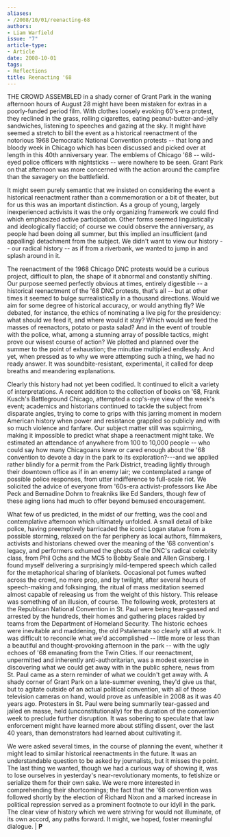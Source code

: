 ```yaml
---
aliases:
- /2008/10/01/reenacting-68
authors:
- Liam Warfield
issue: "7"
article-type:
- Article
date: 2008-10-01
tags:
- Reflections
title: Reenacting '68
---
```


THE CROWD ASSEMBLED in a shady corner of Grant Park in the waning afternoon hours of August 28 might have been mistaken for extras in a poorly-funded period film. With clothes loosely evoking 60's-era protest, they reclined in the grass, rolling cigarettes, eating peanut-butter-and-jelly sandwiches, listening to speeches and gazing at the sky. It might have seemed a stretch to bill the event as a historical reenactment of the notorious 1968 Democratic National Convention protests -- that long and bloody week in Chicago which has been discussed and picked over at length in this 40th anniversary year. The emblems of Chicago '68 -- wild-eyed police officers with nightsticks -- were nowhere to be seen. Grant Park on that afternoon was more concerned with the action around the campfire than the savagery on the battlefield.

It might seem purely semantic that we insisted on considering the event a historical reenactment rather than a commemoration or a bit of theater, but for us this was an important distinction. As a group of young, largely inexperienced activists it was the only organizing framework we could find which emphasized active participation. Other forms seemed linguistically and ideologically flaccid; of course we could observe the anniversary, as people had been doing all summer, but this implied an insufficient (and appalling) detachment from the subject. We didn't want to view our history -- our radical history -- as if from a riverbank, we wanted to jump in and splash around in it.

The reenactment of the 1968 Chicago DNC protests would be a curious project, difficult to plan, the shape of it abnormal and constantly shifting. Our purpose seemed perfectly obvious at times, entirely digestible -- a historical reenactment of the '68 DNC protests, that's all -- but at other times it seemed to bulge surrealistically in a thousand directions. Would we aim for some degree of historical accuracy, or would anything fly? We debated, for instance, the ethics of nominating a live pig for the presidency: what should we feed it, and where would it stay? Which would we feed the masses of reenactors, potato or pasta salad? And in the event of trouble with the police, what, among a stunning array of possible tactics, might prove our wisest course of action? We plotted and planned over the summer to the point of exhaustion; the minutiae multiplied endlessly. And yet, when pressed as to why we were attempting such a thing, we had no ready answer. It was soundbite-resistant, experimental, it called for deep breaths and meandering explanations.

Clearly this history had not yet been codified. It continued to elicit a variety of interpretations. A recent addition to the collection of books on '68, Frank Kusch's Battleground Chicago, attempted a cop's-eye view of the week's event; academics and historians continued to tackle the subject from disparate angles, trying to come to grips with this jarring moment in modern American history when power and resistance grappled so publicly and with so much violence and fanfare. Our subject matter still was squirming, making it impossible to predict what shape a reenactment might take. We estimated an attendance of anywhere from 100 to 10,000 people -- who could say how many Chicagoans knew or cared enough about the '68 convention to devote a day in the park to its exploration?---and we applied rather blindly for a permit from the Park District, treading lightly through their downtown office as if in an enemy lair; we contemplated a range of possible police responses, from utter indifference to full-scale riot. We solicited the advice of everyone from '60s-era activist-professors like Abe Peck and Bernadine Dohrn to freakniks like Ed Sanders, though few of these aging lions had much to offer beyond bemused encouragement.

What few of us predicted, in the midst of our fretting, was the cool and contemplative afternoon which ultimately unfolded. A small detail of bike police, having preemptively barricaded the iconic Logan statue from a possible storming, relaxed on the far periphery as local authors, filmmakers, activists and historians chewed over the meaning of the '68 convention's legacy, and performers exhumed the ghosts of the DNC's radical celebrity class, from Phil Ochs and the MC5 to Bobby Seale and Allen Ginsberg. I found myself delivering a surprisingly mild-tempered speech which called for the metaphorical sharing of blankets. Occasional pot fumes wafted across the crowd, no mere prop, and by twilight, after several hours of speech-making and folksinging, the ritual of mass meditation seemed almost capable of releasing us from the weight of this history. This release was something of an illusion, of course. The following week, protesters at the Republican National Convention in St. Paul were being tear-gassed and arrested by the hundreds, their homes and gathering places raided by teams from the Department of Homeland Security. The historic echoes were inevitable and maddening, the old Pstalemate so clearly still at work. It was difficult to reconcile what we'd accomplished -- little more or less than a beautiful and thought-provoking afternoon in the park -- with the ugly echoes of '68 emanating from the Twin Cities. If our reenactment, unpermitted and inherently anti-authoritarian, was a modest exercise in discovering what we could get away with in the public sphere, news from St. Paul came as a stern reminder of what we couldn't get away with. A shady corner of Grant Park on a late-summer evening, they'd give us that, but to agitate outside of an actual political convention, with all of those television cameras on hand, would prove as unfeasible in 2008 as it was 40 years ago. Protesters in St. Paul were being summarily tear-gassed and jailed en masse, held (unconstitutionally) for the duration of the convention week to preclude further disruption. It was sobering to speculate that law enforcement might have learned more about stifling dissent, over the last 40 years, than demonstrators had learned about cultivating it.

We were asked several times, in the course of planning the event, whether it might lead to similar historical reenactments in the future. It was an understandable question to be asked by journalists, but it misses the point. The last thing we wanted, though we had a curious way of showing it, was to lose ourselves in yesterday's near-revolutionary moments, to fetishize or serialize them for their own sake. We were more interested in comprehending their shortcomings; the fact that the '68 convention was followed shortly by the election of Richard Nixon and a marked increase in political repression served as a prominent footnote to our idyll in the park. The clear view of history which we were striving for would not illuminate, of its own accord, any paths forward. It might, we hoped, foster meaningful dialogue. | **P**
